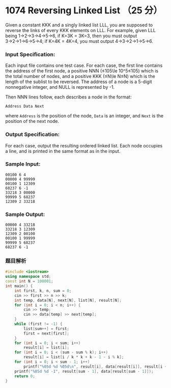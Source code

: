 # 1074 Reversing Linked List （25 分）

Given a constant KKK and a singly linked list LLL, you are supposed to reverse the links of every KKK elements on LLL. For example, given LLL being 1→2→3→4→5→6, if K=3K = 3K=3, then you must output 3→2→1→6→5→4; if K=4K = 4K=4, you must output 4→3→2→1→5→6.

### Input Specification:

Each input file contains one test case. For each case, the first line contains the address of the first node, a positive NNN (≤105\\le 10^5≤10​5​​) which is the total number of nodes, and a positive KKK (≤N\\le N≤N) which is the length of the sublist to be reversed. The address of a node is a 5-digit nonnegative integer, and NULL is represented by -1.

Then NNN lines follow, each describes a node in the format:

    Address Data Next
    

where `Address` is the position of the node, `Data` is an integer, and `Next` is the position of the next node.

### Output Specification:

For each case, output the resulting ordered linked list. Each node occupies a line, and is printed in the same format as in the input.

### Sample Input:

    00100 6 4
    00000 4 99999
    00100 1 12309
    68237 6 -1
    33218 3 00000
    99999 5 68237
    12309 2 33218
    

### Sample Output:

    00000 4 33218
    33218 3 12309
    12309 2 00100
    00100 1 99999
    99999 5 68237
    68237 6 -1

### 题目解析

```C++
#include <iostream>
using namespace std;
const int N = 100001;
int main() {
	int first, k, n, sum = 0;
	cin >> first >> n >> k;
	int temp, data[N], next[N], list[N], result[N];
	for (int i = 0; i < n; i++) {
		cin >> temp;
		cin >> data[temp] >> next[temp];
	}
	while (first != -1) {
		list[sum++] = first;
		first = next[first];
	}
	for (int i = 0; i < sum; i++) 
		result[i] = list[i];
	for (int i = 0; i < (sum - sum % k); i++)
		result[i] = list[i / k * k + k - 1 - i % k];
	for (int i = 0; i < sum - 1; i++)
		printf("%05d %d %05d\n", result[i], data[result[i]], result[i + 1]);
	printf("%05d %d -1", result[sum - 1], data[result[sum - 1]]);
	return 0;
}
```